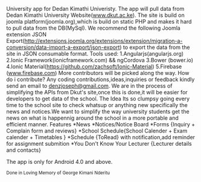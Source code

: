 University app for Dedan Kimathi Univeristy. The app will pull data from Dedan Kimathi University Website(www.dkut.ac.ke). The site is build on joomla platform(joomla.org),which is build on static PHP and makes it hard to pull data from the DB(MySql). We recommend the following Joomla extension JSON Export(http://extensions.joomla.org/extensions/extension/migration-a-conversion/data-import-a-export/json-export) to export the data from the site in JSON consumable format.
Tools used: 
1.Angularjs(angularjs.org) 
2.Ionic Framework(ionicframework.com) && ngCordova
3.Bower (bower.io)
4.Ionic Material(https://github.com/zachsoft/Ionic-Material)
5.Firebase (www.firebase.com)
More contributors will be picked along the way. How do i contribute? Any coding contributions,ideas,inquiries or feedback kindly send an email to denzjoseph@gmail.com. We are in the process of simplifying the APIs from Dkut's site,once this is done,it will be easier for developers to get data of the school.
The Idea
Its so clumpsy going every time to the school site to check whatsup or anything new specifically the news and notices.We want to simplify the way university students get the news on what is happennig around the school in a more portable and efficient manner.
Features
*News
*Notices/Notice Board
*Forms {Inquiry + Complain form and reviews}
*School Schedule{School Calender + Exam calender + Timetables }
*Schedule {ToRead} with notification,add reminder for assignment submition
*You Don't Know Your Lecturer {Lecturer details and contacts}



The app is only for Android 4.0 and above.


<small>Done in Loving Memory of George Kimani Nderitu</small>
